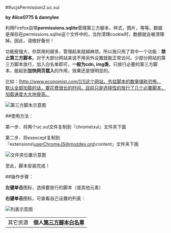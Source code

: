 ##ucjsPermission2.uc.xul

**by Alice0775 & dannylee**

利用Firefox自带**permissions.sqlite**管理第三方腳本，样式，图片，等等。数据是保存在permissions.sqlite这个文件中的，当你清理cookie时，数据就会被清理掉。因此，请做好备份！

功能挺强大，你禁用的越多，管理起来就越麻烦。所以我只用了其中一个功能：**禁止第三方脚本**。对于大部分网站来说不用另外设置就能正常访问。少部分网站的第三方脚本放行，加入白名单即可，**一般为cdn, img类**。只放行必要的第三方脚本，能起到**加快网页载入**的作用，效果还是很明显的。

比如：[http://www.economist.com/][1]这个网站，外挂脚本的数量堪称恐怖，默认全部加载的话，要花费很长的时间。目前只是选择性的放行了几个必要脚本，加载速度大大地提高。

![第三方脚本示意图][2]

##使用方法：

第一步、将两个uc.xul文件复制到『chrome\xul』文件夹下面

第二步、将exexcept复制到『extensions\userChromeJS@mozdev.org\content』文件夹下面

![文件夹位置示意图][3]

至此，脚本安装完成！

##操作步骤：

**左键单击**图标，选择要放行的脚本（或其他元素）

**右键单击**图标，可查看自己设置的列表：

![列表示意图][4]

| | |
| --- | :--- |
| 其它资源 | **個人[第三方腳本白名單][5]** |

[1]: http://www.economist.com/
[2]: https://raw.githubusercontent.com/dupontjoy/userChrome.js-Collections-/master/ucjsPermission2.uc.xul/img/ucjsPermission2.jpg
[3]: https://raw.githubusercontent.com/dupontjoy/userChrome.js-Collections-/master/ucjsPermission2.uc.xul/img/ucjsPermission2-position.jpg
[4]: https://raw.githubusercontent.com/dupontjoy/userChrome.js-Collections-/master/ucjsPermission2.uc.xul/img/ucjsPermission2-list.jpg
[5]: https://github.com/dupontjoy/customization/blob/master/Rules/ucjsPermission-Whitelist.txt

